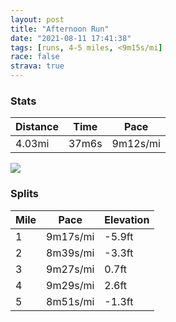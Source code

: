 ```yaml
---
layout: post
title: "Afternoon Run"
date: "2021-08-11 17:41:38"
tags: [runs, 4-5 miles, <9m15s/mi]
race: false
strava: true
---
```


### Stats

| Distance | Time | Pace |
|----------|------|------|
|4.03mi|37m6s|9m12s/mi|

<img src='https://maps.googleapis.com/maps/api/staticmap?maptype=roadmap&path=enc:{hbwFxtk}Lt@]z@UPKxAg@`@IFOKaAQs@o@qE[eBIuAo@oCaAqFMk@[yC@Mp@q@R]@aAaCoOa@sCQeBo@}Do@kFg@wCWkBKi@]qC_AmFQ{AYmBq@sFQcAIiAs@aEWiCe@aDYaD]wBSiCc@oCI{@_@sBEo@k@qFY}AQmB_@iCGy@e@cEQs@Km@SgBO{@]kCOeBIe@S}@Cs@Ik@cAuGMm@ScBh@zDPn@L~@j@|CVxB@n@ZhBDn@`@tBLlAb@dCLpAXtBBj@Jl@Ft@ZpBRlC`@fCR`BJf@Fl@TbAn@pFd@xC`@vDP|Bb@zCFr@Lt@RvBn@dENpBv@pFdAnGDr@RpALxAr@nDXtBPbBNj@Hv@Nj@XzAZ~Cj@nDXpAB\^hCL^d@bE`@vBFl@XfBLj@Dd@Ld@Hj@?f@d@jCNnAR|@T~AP`Bf@lBD^VnAPhAFnAABSgAWy@@JZlAB`@&key=AIzaSyC1MId7bFpkLXNAaYhBSTb8jLyiSqzbDtM&size=800x800&markers=color:yellow|label:S|40.64926,-73.13757&markers=color:green|label:F|40.647389999999994,-73.13703999999994'>

### Splits

| Mile | Pace | Elevation |
|------|------|-----------|
|1|9m17s/mi|-5.9ft|
|2|8m39s/mi|-3.3ft|
|3|9m27s/mi|0.7ft|
|4|9m29s/mi|2.6ft|
|5|8m51s/mi|-1.3ft|
